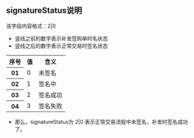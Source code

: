 ## signatureStatus说明
该字段内容格式：2|0  
- 竖线之前的数字表示补发签购单时名状态  
- 竖线之后的数字表示正常交易时签名状态  

<table>
    <tr>
        <th rowspan="1">序号</th>
        <th>值</th>
        <th>含义</th>
    </tr>
    <tr>
        <th rowspan="1">01</th>
        <td>0</td>
        <td>未签名</td>
    </tr>
    <tr>
        <th rowspan="1">02</th>
        <td>1</td>
        <td>签名中</td>
    </tr>
    <tr>
        <th rowspan="1">03</th>
        <td>2</td>
        <td>签名成功</td>
    </tr>
    <tr>
        <th rowspan="1">04</th>
        <td>3</td>
        <td>签名失败</td>
    </tr>
</table> 

- 那么，signatureStatus为 2|0 表示正常交易流程中未签名，补发时签名成功了。

